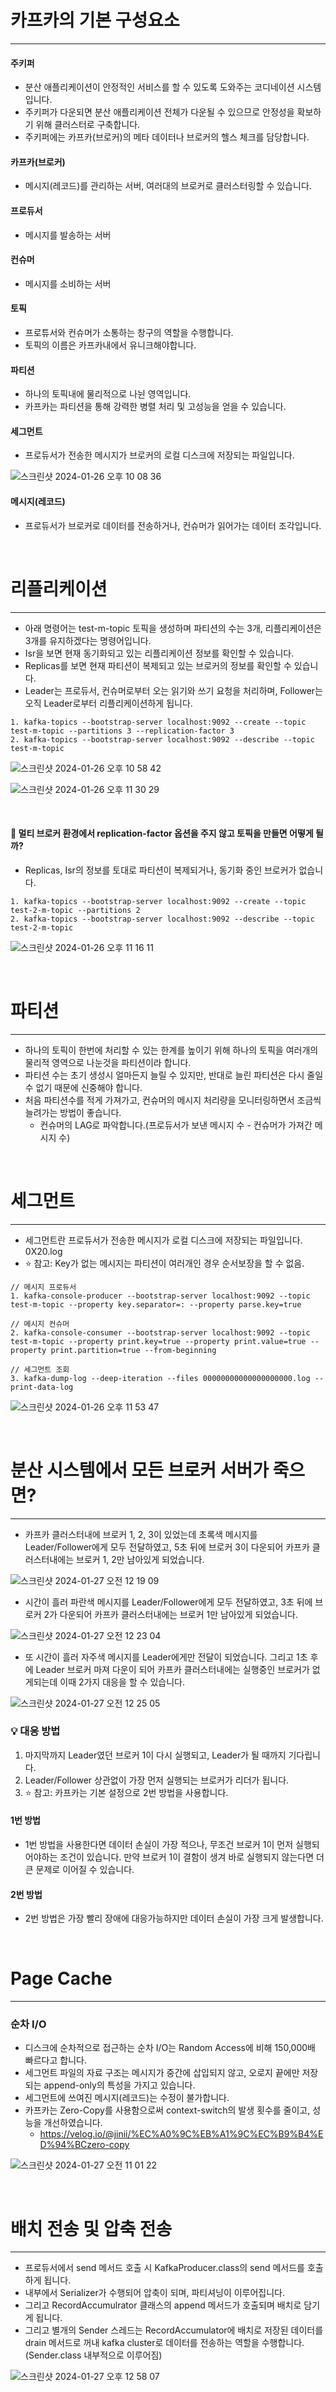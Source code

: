 # 카프카의 기본 구성요소
<hr>

#### 주키퍼 

- 분산 애플리케이션이 안정적인 서비스를 할 수 있도록 도와주는 코디네이션 시스템입니다.
- 주키퍼가 다운되면 분산 애플리케이션 전체가 다운될 수 있으므로 안정성을 확보하기 위해 클러스터로 구축합니다.
- 주키퍼에는 카프카(브로커)의 메타 데이터나 브로커의 헬스 체크를 담당합니다.

#### 카프카(브로커)

- 메시지(레코드)를 관리하는 서버, 여러대의 브로커로 클러스터링할 수 있습니다.

#### 프로듀서

- 메시지를 발송하는 서버

#### 컨슈머

- 메시지를 소비하는 서버

#### 토픽

- 프로튜서와 컨슈머가 소통하는 창구의 역할을 수행합니다.
- 토픽의 이름은 카프카내에서 유니크해야합니다.

#### 파티션

- 하나의 토픽내에 물리적으로 나뉜 영역입니다.
- 카프카는 파티션을 통해 강력한 병렬 처리 및 고성능을 얻을 수 있습니다.

#### 세그먼트

- 프로듀서가 전송한 메시지가 브로커의 로컬 디스크에 저장되는 파일입니다.

![스크린샷 2024-01-26 오후 10 08 36](https://github.com/kdg0209/realizers/assets/80187200/d1709322-71e1-44fa-83ae-ff7eded17c74)

#### 메시지(레코드)

- 프로듀서가 브로커로 데이터를 전송하거나, 컨슈머가 읽어가는 데이터 조각입니다.

<br>

# 리플리케이션
<hr>

- 아래 명령어는 test-m-topic 토픽을 생성하며 파티션의 수는 3개, 리플리케이션은 3개를 유지하겠다는 명령어입니다.
- Isr을 보면 현재 동기화되고 있는 리플리케이션 정보를 확인할 수 있습니다.
- Replicas를 보면 현재 파티션이 복제되고 있는 브로커의 정보를 확인할 수 있습니다.
- Leader는 프로듀서, 컨슈머로부터 오는 읽기와 쓰기 요청을 처리하며, Follower는 오직 Leader로부터 리플리케이션하게 됩니다.
```
1. kafka-topics --bootstrap-server localhost:9092 --create --topic test-m-topic --partitions 3 --replication-factor 3
2. kafka-topics --bootstrap-server localhost:9092 --describe --topic test-m-topic
```
![스크린샷 2024-01-26 오후 10 58 42](https://github.com/kdg0209/realizers/assets/80187200/874291d6-fd6f-498c-904a-10250b090568)

![스크린샷 2024-01-26 오후 11 30 29](https://github.com/kdg0209/realizers/assets/80187200/48aeb0e7-6bd8-4369-83af-47762b1419ef)

<br>

#### 🤔 멀티 브로커 환경에서 replication-factor 옵션을 주지 않고 토픽을 만들면 어떻게 될까?

- Replicas, Isr의 정보를 토대로 파티션이 복제되거나, 동기화 중인 브로커가 없습니다.
```
1. kafka-topics --bootstrap-server localhost:9092 --create --topic test-2-m-topic --partitions 2
2. kafka-topics --bootstrap-server localhost:9092 --describe --topic test-2-m-topic
```

![스크린샷 2024-01-26 오후 11 16 11](https://github.com/kdg0209/realizers/assets/80187200/14b0831a-3824-4a3e-986e-d90cd754fd1d)

<br>

# 파티션
<hr>

- 하나의 토픽이 한번에 처리할 수 있는 한계를 높이기 위해 하나의 토픽을 여러개의 물리적 영역으로 나눈것을 파티션이라 합니다.
- 파티션 수는 초기 생성시 얼마든지 늘릴 수 있지만, 반대로 늘린 파티션은 다시 줄일 수 없기 때문에 신중해야 합니다.
- 처음 파티션수를 적게 가져가고, 컨슈머의 메시지 처리량을 모니터링하면서 조금씩 늘려가는 방법이 좋습니다.
  - 컨슈머의 LAG로 파악합니다.(프로듀서가 보낸 메시지 수 - 컨슈머가 가져간 메시지 수)

<br>

# 세그먼트
<hr>

- 세그먼트란 프로듀서가 전송한 메시지가 로컬 디스크에 저장되는 파일입니다. 0X20.log
- ⭐️ 참고: Key가 없는 메시지는 파티션이 여러개인 경우 순서보장을 할 수 없음. 
```
// 메시지 프로듀서 
1. kafka-console-producer --bootstrap-server localhost:9092 --topic test-m-topic --property key.separator=: --property parse.key=true

// 메시지 컨슈머
2. kafka-console-consumer --bootstrap-server localhost:9092 --topic test-m-topic --property print.key=true --property print.value=true --property print.partition=true --from-beginning

// 세그먼트 조회
3. kafka-dump-log --deep-iteration --files 00000000000000000000.log --print-data-log
```

![스크린샷 2024-01-26 오후 11 53 47](https://github.com/kdg0209/realizers/assets/80187200/2053ede0-a981-45fc-8b65-11d18b7174c1)

<br>

# 분산 시스템에서 모든 브로커 서버가 죽으면?
<hr>

- 카프카 클러스터내에 브로커 1, 2, 3이 있었는데 초록색 메시지를 Leader/Follower에게 모두 전달하였고, 5초 뒤에 브로커 3이 다운되어 카프카 클러스터내에는 브로커 1, 2만 남아있게 되었습니다.
  
![스크린샷 2024-01-27 오전 12 19 09](https://github.com/kdg0209/realizers/assets/80187200/48ee8886-639f-496b-bd3c-aec97e5f6192)

- 시간이 흘러 파란색 메시지를 Leader/Follower에게 모두 전달하였고, 3초 뒤에 브로커 2가 다운되어 카프카 클러스터내에는 브로커 1만 남아있게 되었습니다.

![스크린샷 2024-01-27 오전 12 23 04](https://github.com/kdg0209/realizers/assets/80187200/137d1b8e-5a91-400b-bac0-93e5016cf89d)

- 또 시간이 흘러 자주색 메시지를 Leader에게만 전달이 되었습니다. 그리고 1초 후에 Leader 브로커 마져 다운이 되어 카프카 클러스터내에는 실행중인 브로커가 없게되는데 이때 2가지 대응을 할 수 있습니다.

![스크린샷 2024-01-27 오전 12 25 05](https://github.com/kdg0209/realizers/assets/80187200/ddcf7849-23c4-4141-8cbf-9d8b0d776420)


### 💡 대응 방법

1. 마지막까지 Leader였던 브로커 1이 다시 실행되고, Leader가 될 때까지 기다립니다.
2. Leader/Follower 상관없이 가장 먼저 실행되는 브로커가 리더가 됩니다.
3. ⭐️ 참고: 카프카는 기본 설정으로 2번 방법을 사용합니다.

#### 1번 방법

- 1번 방법을 사용한다면 데이터 손실이 가장 적으나, 무조건 브로커 1이 먼저 실행되어야하는 조건이 있습니다. 만약 브로커 1이 결함이 생겨 바로 실행되지 않는다면 더 큰 문제로 이어질 수 있습니다.

#### 2번 방법

- 2번 방법은 가장 빨리 장애에 대응가능하지만 데이터 손실이 가장 크게 발생합니다.

<br>

# Page Cache
<hr>

### 순차 I/O

- 디스크에 순차적으로 접근하는 순차 I/O는 Random Access에 비해 150,000배 빠르다고 합니다.
- 세그먼트 파일의 자료 구조는 메시지가 중간에 삽입되지 않고, 오로지 끝에만 저장되는 append-only의 특성을 가지고 있습니다.
- 세그먼트에 쓰여진 메시지(레코드)는 수정이 불가합니다.
- 카프카는 Zero-Copy를 사용함으로써 context-switch의 발생 횟수를 줄이고, 성능을 개선하였습니다.
  - https://velog.io/@jinii/%EC%A0%9C%EB%A1%9C%EC%B9%B4%ED%94%BCzero-copy

![스크린샷 2024-01-27 오전 11 01 22](https://github.com/kdg0209/realizers/assets/80187200/e85df68d-3081-44c1-a0ef-b8a7f9f11513)

<br>

# 배치 전송 및 압축 전송
<hr>

- 프로듀서에서 send 메서드 호출 시 KafkaProducer.class의 send 메서드를 호출하게 됩니다.
- 내부에서 Serializer가 수행되어 압축이 되며, 파티셔닝이 이루어집니다.
- 그리고 RecordAccumulrator 클래스의 append 메서드가 호출되며 배치로 담기게 됩니다.
- 그리고 별개의 Sender 스레드는 RecordAccumulator에 배치로 저장된 데이터를 drain 메서드로 꺼내 kafka cluster로 데이터를 전송하는 역할을 수행합니다.(Sender.class 내부적으로 이루어짐)

![스크린샷 2024-01-27 오후 12 58 07](https://github.com/kdg0209/realizers/assets/80187200/172adbd2-4e43-43d4-a2a9-361e39941be6)


  

  


